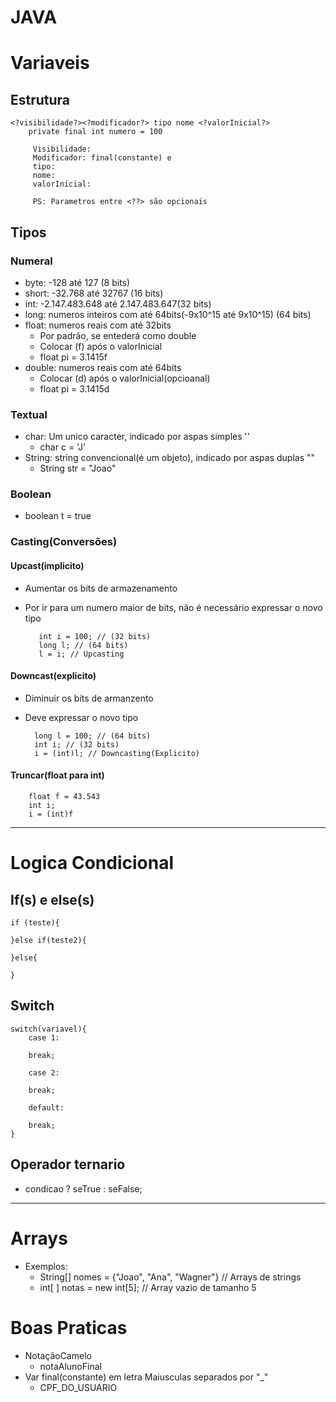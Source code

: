 # JAVA

# Variaveis

## Estrutura
    <?visibilidade?><?modificador?> tipo nome <?valorInicial?>
        private final int numero = 100
        
         Visibilidade:
         Modificador: final(constante) e
         tipo:
         nome:
         valorInicial:

         PS: Parametros entre <??> são opcionais

## Tipos

### Numeral

- byte: -128 até 127 (8 bits)
- short: -32.768 até 32767 (16 bits)
- int: -2.147.483.648 até 2.147.483.647(32 bits)
- long: numeros inteiros com até 64bits(-9x10^15 até 9x10^15) (64 bits)
- float: numeros reais com até 32bits
    - Por padrão, se entederá  como double
    - Colocar (f) após o valorInicial
    - float pi = 3.1415f
- double: numeros reais com até 64bits
    - Colocar (d) após o valorInicial(opcioanal)
    - float pi = 3.1415d

### Textual

- char: Um unico caracter, indicado por aspas simples ''
    - char c = 'J'
- String: string convencional(é um objeto), indicado por aspas duplas ""
    - String str = "Joao"

### Boolean

- boolean t = true

### Casting(Conversões)

#### Upcast(implicito)
- Aumentar os bits de armazenamento
- Por ir para um numero maior de bits, não é necessário expressar o novo tipo
 
         int i = 100; // (32 bits)
         long l; // (64 bits)
         l = i; // Upcasting

#### Downcast(explicito)
- Diminuir os bits de armanzento
- Deve expressar o novo tipo

        long l = 100; // (64 bits)
        int i; // (32 bits)
        i = (int)l; // Downcasting(Explicito)

#### Truncar(float para int)
        float f = 43.543
        int i;
        i = (int)f
--- 
# Logica Condicional

## If(s) e else(s)
    if (teste){
        
    }else if(teste2){

    }else{
            
    }

## Switch

    switch(variavel){
        case 1:

        break;

        case 2:

        break;

        default:

        break;
    }


## Operador ternario
- condicao ? seTrue : seFalse;

---
# Arrays

- Exemplos:
    - String[] nomes = {"Joao", "Ana", "Wagner"} // Arrays de strings
    - int[ ] notas = new int[5]; // Array vazio de tamanho 5
    
# Boas Praticas

- NotaçãoCamelo
    - notaAlunoFinal
- Var final(constante) em letra Maiusculas separados por "_"
    - CPF_DO_USUARIO